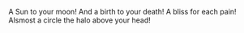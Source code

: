 A Sun to your moon!
And a birth to your death!
A bliss for each pain!
Alsmost a circle the halo above your head!